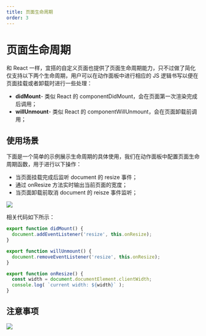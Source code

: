 ```yaml
---
title: 页面生命周期
order: 3
---
```

# 页面生命周期
和 React 一样，宜搭的自定义页面也提供了页面生命周期能力，只不过做了简化仅支持以下两个生命周期，用户可以在动作面板中进行相应的 JS 逻辑书写以便在页面挂载或者卸载时进行一些处理：
* **didMount**- 类似 React 的 componentDidMount，会在页面第一次渲染完成后调用；
* **willUnmount**- 类似 React 的 componentWillUnmount，会在页面卸载前调用；

## 使用场景
下面是一个简单的示例展示生命周期的具体使用，我们在动作面板中配置页面生命周期函数，用于进行以下操作：
* 当页面挂载完成后监听 document 的 resize 事件；
* 通过 onResize 方法实时输出当前页面的宽度；
* 当页面卸载前取消 document 的 reisze 事件监听；

![](https://img.alicdn.com/imgextra/i1/O1CN0193Qe721caAuWkm9NA_!!6000000003616-2-tps-3582-2018.png_.webp)

相关代码如下所示：
```js
export function didMount() {
  document.addEventListener('resize', this.onResize);
}

export function willUnmount() {
  document.removeEventListener('resize', this.onResize);
}

export function onResize() {
  const width = document.documentElement.clientWidth;
  console.log( `current width: ${width}` );
}

```

## 注意事项
![](https://img.alicdn.com/imgextra/i1/O1CN01D5xS391hZKHQzw1z2_!!6000000004291-2-tps-932-486.png_.webp)
